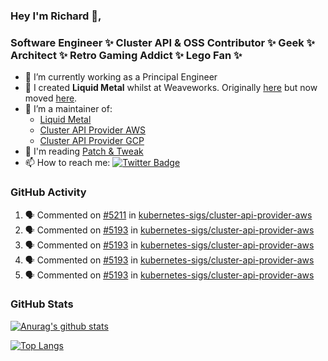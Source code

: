### Hey I'm Richard 👋, 

<h3 align="left">Software Engineer ✨ Cluster API & OSS Contributor ✨ Geek ✨ Architect ✨ Retro Gaming Addict ✨ Lego Fan ✨</h3>

- 🔭 I’m currently working as a Principal Engineer
- 📯 I created **Liquid Metal** whilst at Weaveworks. Originally [here](https://github.com/weaveworks-liquidmetal) but now moved [here](https://github.com/liquidmetal-dev).
- 👯 I’m a maintainer of:
  -  [Liquid Metal](https://github.com/liquidmetal-dev)
  -  [Cluster API Provider AWS](https://github.com/kubernetes-sigs/cluster-api-provider-aws)
  -  [Cluster API Provider GCP](https://github.com/kubernetes-sigs/cluster-api-provider-gcp)
- 💬 I'm reading [Patch & Tweak](https://bjooks.com/products/patch-tweak-exploring-modular-synthesis)
- 📫 How to reach me: [![Twitter Badge](https://img.shields.io/badge/-@fruit_case-00acee?style=flat&logo=Twitter&logoColor=white)](https://twitter.com/intent/follow?screen_name=fruit_case "Follow on Twitter")

### GitHub Activity 

<!--START_SECTION:activity-->
1. 🗣 Commented on [#5211](https://github.com/kubernetes-sigs/cluster-api-provider-aws/pull/5211#issuecomment-2469930312) in [kubernetes-sigs/cluster-api-provider-aws](https://github.com/kubernetes-sigs/cluster-api-provider-aws)
2. 🗣 Commented on [#5193](https://github.com/kubernetes-sigs/cluster-api-provider-aws/pull/5193#issuecomment-2469926879) in [kubernetes-sigs/cluster-api-provider-aws](https://github.com/kubernetes-sigs/cluster-api-provider-aws)
3. 🗣 Commented on [#5193](https://github.com/kubernetes-sigs/cluster-api-provider-aws/pull/5193#issuecomment-2469925305) in [kubernetes-sigs/cluster-api-provider-aws](https://github.com/kubernetes-sigs/cluster-api-provider-aws)
4. 🗣 Commented on [#5193](https://github.com/kubernetes-sigs/cluster-api-provider-aws/pull/5193#issuecomment-2469921981) in [kubernetes-sigs/cluster-api-provider-aws](https://github.com/kubernetes-sigs/cluster-api-provider-aws)
5. 🗣 Commented on [#5193](https://github.com/kubernetes-sigs/cluster-api-provider-aws/pull/5193#issuecomment-2469920088) in [kubernetes-sigs/cluster-api-provider-aws](https://github.com/kubernetes-sigs/cluster-api-provider-aws)
<!--END_SECTION:activity-->

### GitHub Stats

[![Anurag's github stats](https://github-readme-stats.vercel.app/api?username=richardcase&count_private=true&show_icons=true)](https://github.com/anuraghazra/github-readme-stats)

[![Top Langs](https://github-readme-stats.vercel.app/api/top-langs/?username=richardcase&hide=html&layout=compact)](https://github.com/anuraghazra/github-readme-stats)
